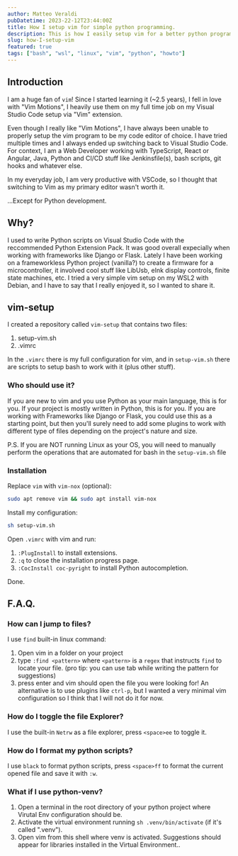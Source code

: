 ```yaml
---
author: Matteo Veraldi
pubDatetime: 2023-22-12T23:44:00Z
title: How I setup vim for simple python programming.
description: This is how I easily setup vim for a better python programming experience.
slug: how-I-setup-vim
featured: true
tags: ["bash", "wsl", "linux", "vim", "python", "howto"]
---
```


## Introduction

I am a huge fan of `vim`!
Since I started learning it (~2.5 years), I fell in love with "Vim Motions", I heavily use them on my full time job on my Visual Studio Code setup via "Vim" extension.

Even though I really like "Vim Motions", I have always been unable to properly setup the vim program to be my code editor of choice. I have tried multiple times and I always ended up switching back to Visual Studio Code. For context, I am a Web Developer working with TypeScript, React or Angular, Java, Python and CI/CD stuff like Jenkinsfile(s), bash scripts, git hooks and whatever else.

In my everyday job, I am very productive with VSCode, so I thought that switching to Vim as my primary editor wasn't worth it.

...Except for Python development.

## Why?

I used to write Python scripts on Visual Studio Code with the reccommended Python Extension Pack. It was good overall expecially when working with frameworks like Django or Flask.
Lately I have been working on a frameworkless Python project (vanilla?) to create a firmware for a microcontroller, it involved cool stuff like LibUsb, eInk display controls, finite state machines, etc.
I tried a very simple vim setup on my WSL2 with Debian, and I have to say that I really enjoyed it, so I wanted to share it.

## vim-setup

I created a repository called `vim-setup` that contains two files:

1. setup-vim.sh
2. .vimrc

In the `.vimrc` there is my full configuration for vim, and in `setup-vim.sh` there are scripts to setup bash to work with it (plus other stuff).

### Who should use it?

If you are new to vim and you use Python as your main language, this is for you.
If your project is mostly written in Python, this is for you.
If you are working with Frameworks like Django or Flask, you could use this as a starting point, but then you'll surely need to add some plugins to work with different type of files depending on the project's nature and size.

P.S. If you are NOT running Linux as your OS, you will need to manually perform the operations that are automated for bash in the `setup-vim.sh` file

### Installation

Replace `vim` with `vim-nox` (optional):

```bash
sudo apt remove vim && sudo apt install vim-nox
```

Install my configuration:

```bash
sh setup-vim.sh
```

Open `.vimrc` with vim and run:

1. `:PlugInstall` to install extensions.
2. `:q` to close the installation progress page.
3. `:CocInstall coc-pyright` to install Python autocompletion.

Done.

## F.A.Q.

### **How can I jump to files?**

I use `find` built-in linux command:

1. Open vim in a folder on your project
2. type `:find <pattern>` where `<pattern>` is a `regex` that instructs `find` to locate your file. (pro tip: you can use tab while writing the pattern for suggestions)
3. press enter and vim should open the file you were looking for!
   An alternative is to use plugins like `ctrl-p`, but I wanted a very minimal vim configuration so I think that I will not do it for now.

### How do I toggle the file Explorer?

I use the built-in `Netrw` as a file explorer, press `<space>ee` to toggle it.

### How do I format my python scripts?

I use `black` to format python scripts, press `<space>ff` to format the current opened file and save it with `:w`.

### What if I use python-venv?

1. Open a terminal in the root directory of your python project where Virutal Env configuration should be.
2. Activate the virtual environment running `sh .venv/bin/activate` (if it's called ".venv").
3. Open vim from this shell where venv is activated.
   Suggestions should appear for libraries installed in the Virtual Environment..
